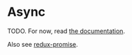 # Async

TODO. For now, read [the documentation](http://rackt.github.io/redux/docs/advanced/AsyncActions.html).

Also see [redux-promise].

[redux-promise]: https://github.com/acdlite/redux-promise
